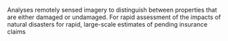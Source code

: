 Analyses remotely sensed imagery to distinguish between properties that are either damaged or undamaged.
For rapid assessment of the impacts of natural disasters for rapid, large-scale estimates of pending insurance claims
